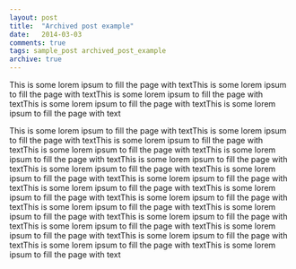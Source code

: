 ```yaml
---
layout: post
title:  "Archived post example"
date:   2014-03-03
comments: true
tags: sample_post archived_post_example
archive: true
---
```

This is some lorem ipsum to fill the page with textThis is some lorem ipsum to fill the page with textThis is some lorem ipsum to fill the page with textThis is some lorem ipsum to fill the page with textThis is some lorem ipsum to fill the page with text

This is some lorem ipsum to fill the page with textThis is some lorem ipsum to fill the page with textThis is some lorem ipsum to fill the page with textThis is some lorem ipsum to fill the page with textThis is some lorem ipsum to fill the page with textThis is some lorem ipsum to fill the page with textThis is some lorem ipsum to fill the page with textThis is some lorem ipsum to fill the page with textThis is some lorem ipsum to fill the page with textThis is some lorem ipsum to fill the page with textThis is some lorem ipsum to fill the page with textThis is some lorem ipsum to fill the page with textThis is some lorem ipsum to fill the page with textThis is some lorem ipsum to fill the page with textThis is some lorem ipsum to fill the page with textThis is some lorem ipsum to fill the page with textThis is some lorem ipsum to fill the page with textThis is some lorem ipsum to fill the page with textThis is some lorem ipsum to fill the page with textThis is some lorem ipsum to fill the page with text